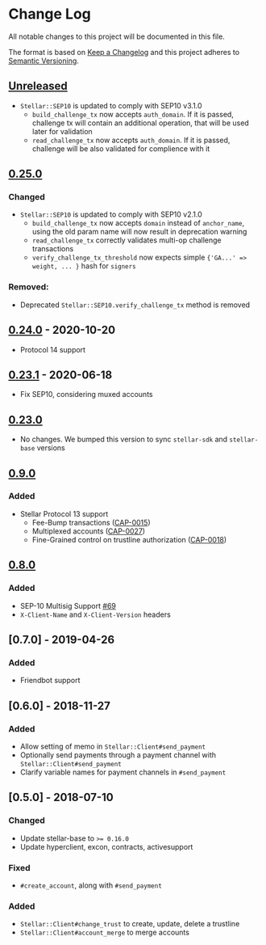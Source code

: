 # Change Log
All notable changes to this project will be documented in this file.

The format is based on [Keep a Changelog](http://keepachangelog.com/)
and this project adheres to [Semantic Versioning](http://semver.org/).

## [Unreleased](https://github.com/stellar/ruby-stellar-sdk/compare/v0.25.0...master)
- `Stellar::SEP10` is updated to comply with SEP10 v3.1.0
  - `build_challenge_tx` now accepts `auth_domain`. If it is passed, challenge tx will contain an additional operation, that will be used later for validation
  - `read_challenge_tx` now accepts `auth_domain`. If it is passed, challenge will be also validated for complience with it

## [0.25.0](https://github.com/stellar/ruby-stellar-sdk/compare/v0.24.0...0.25.0)
### Changed
- `Stellar::SEP10` is updated to comply with SEP10 v2.1.0
  - `build_challenge_tx` now accepts `domain` instead of `anchor_name`, using the
    old param name will now result in deprecation warning
  - `read_challenge_tx` correctly validates multi-op challenge transactions
  - `verify_challenge_tx_threshold` now expects simple `{'GA...' => weight, ... }` hash for `signers`
### Removed:
- Deprecated `Stellar::SEP10.verify_challenge_tx` method is removed

## [0.24.0](https://github.com/stellar/ruby-stellar-sdk/compare/v0.23.1...v0.24.0) - 2020-10-20
- Protocol 14 support

## [0.23.1](https://github.com/stellar/ruby-stellar-sdk/compare/v0.23.0...v0.23.1) - 2020-06-18
- Fix SEP10, considering muxed accounts

## [0.23.0](https://github.com/stellar/ruby-stellar-sdk/compare/v0.9.0...v0.23.0)
- No changes. We bumped this version to sync `stellar-sdk` and `stellar-base` versions

## [0.9.0](https://github.com/stellar/ruby-stellar-sdk/compare/v0.9.0...v0.8.0)
### Added
- Stellar Protocol 13 support
  - Fee-Bump transactions ([CAP-0015](https://github.com/stellar/stellar-protocol/blob/master/core/cap-0015.md))
  - Multiplexed accounts ([CAP-0027](https://github.com/stellar/stellar-protocol/blob/master/core/cap-0027.md))
  - Fine-Grained control on trustline authorization ([CAP-0018](https://github.com/stellar/stellar-protocol/blob/master/core/cap-0018.md))

## [0.8.0](https://github.com/stellar/ruby-stellar-sdk/compare/v0.7.0...v0.8.0)
### Added
- SEP-10 Multisig Support [#69](https://github.com/stellar/ruby-stellar-sdk/pull/69)
- `X-Client-Name` and `X-Client-Version` headers

## [0.7.0] - 2019-04-26
### Added
- Friendbot support

## [0.6.0] - 2018-11-27
### Added
- Allow setting of memo in `Stellar::Client#send_payment`
- Optionally send payments through a payment channel with `Stellar::Client#send_payment`
- Clarify variable names for payment channels in `#send_payment`

## [0.5.0] - 2018-07-10
### Changed
- Update stellar-base to `>= 0.16.0`
- Update hyperclient, excon, contracts, activesupport

### Fixed
- `#create_account`, along with `#send_payment`

### Added
- `Stellar::Client#change_trust` to create, update, delete a trustline
- `Stellar::Client#account_merge` to merge accounts
